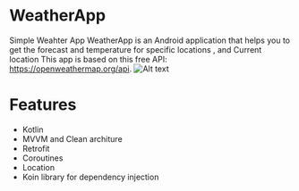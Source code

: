 # WeatherApp
Simple Weahter App
WeatherApp is an Android application that helps you to get the forecast and temperature for specific locations , and Current location 
This app is based  on  this free API: https://openweathermap.org/api.
![Alt text](/WeatherApp/1.jpg?raw=true "cureent Location")

# Features
* Kotlin
* MVVM and Clean architure
* Retrofit
* Coroutines
* Location 
* Koin library for dependency injection 
